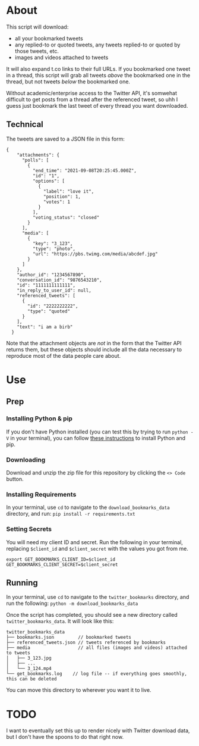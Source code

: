 # About
This script will download:
* all your bookmarked tweets
* any replied-to or quoted tweets, any tweets replied-to or quoted by those tweets, etc. 
* images and videos attached to tweets

It will also expand t.co links to their full URLs. If you bookmarked one tweet in a thread, this script will grab all tweets _above_ the bookmarked one in the thread, but not tweets _below_ the bookmarked one.

Without academic/enterprise access to the Twitter API, it's somwehat difficult to get posts from a thread after the referenced tweet, so uhh I guess just bookmark the last tweet of every thread you want downloaded.

## Technical
The tweets are saved to a JSON file in this form:
```
{
    "attachments": {
      "polls": [ 
        {
          "end_time": "2021-09-08T20:25:45.000Z",
          "id": "1",
          "options": [
            {
              "label": "love it",
              "position": 1,
              "votes": 1
            }
          ],
          "voting_status": "closed"
        }
      ],
      "media": [
        {
          "key": "3_123",
          "type": "photo",
          "url": "https://pbs.twimg.com/media/abcdef.jpg"
        }
      ]
    },
    "author_id": "1234567890",
    "conversation_id": "9876543210",
    "id": "1111111111111",
    "in_reply_to_user_id": null,
    "referenced_tweets": [
      {
        "id": "2222222222",
        "type": "quoted"
      }
    ],
    "text": "i am a birb"
  }
```
Note that the attachment objects are _not_ in the form that the Twitter API returns them, but these objects should include all the data necessary to reproduce most of the data people care about.

# Use
## Prep
### Installing Python & pip
If you don't have Python installed (you can test this by trying to run `python -V` in your terminal), you can follow [these instructions](https://www.digitalocean.com/community/tutorials/install-python-windows-10) to install Python and pip.

### Downloading
Download and unzip the zip file for this repository by clicking the `<> Code` button.

### Installing Requirements
In your terminal, use `cd` to navigate to the `download_bookmarks_data` directory, and run:
```pip install -r requirements.txt```

### Setting Secrets
You will need my client ID and secret. Run the following in your terminal, replacing `$client_id` and `$client_secret` with the values you got from me.
```
export GET_BOOKMARKS_CLIENT_ID=$client_id GET_BOOKMARKS_CLIENT_SECRET=$client_secret
```

## Running
In your terminal, use `cd` to navigate to the `twitter_bookmarks` directory, and run the following:
```python -m download_bookmarks_data```

Once the script has completed, you should see a new directory called `twitter_bookmarks_data`. It will look like this:
```
twitter_bookmarks_data
├── bookmarks.json         // bookmarked tweets
├── referenced_tweets.json // tweets referenced by bookmarks
├── media                  // all files (images and videos) attached to tweets
│   ├── 3_123.jpg
│   ├── ... 
│   └── 3_124.mp4
└── get_bookmarks.log    // log file -- if everything goes smoothly, this can be deleted
```

You can move this directory to wherever you want it to live.

# TODO
I want to eventually set this up to render nicely with Twitter download data, but I don't have the spoons to do that right now.